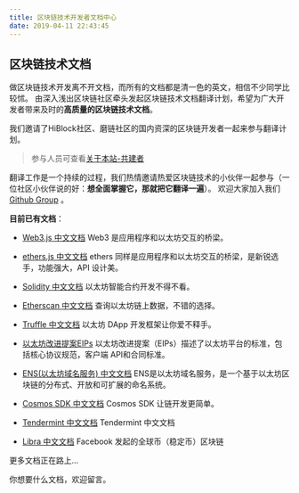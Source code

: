 ```yaml
---
title: 区块链技术开发者文档中心
date: 2019-04-11 22:43:45
---
```


## 区块链技术文档

做区块链技术开发离不开文档，而所有的文档都是清一色的英文，相信不少同学比较怵。
由深入浅出区块链社区牵头发起区块链技术文档翻译计划，希望为广大开发者带来及时的**高质量的区块链技术文档**。

我们邀请了HiBlock社区、磨链社区的国内资深的区块链开发者一起来参与翻译计划。

> 参与人员可查看[关于本站-共建者](https://learnblockchain.cn/about/)

翻译工作是一个持续的过程，我们热情邀请热爱区块链技术的小伙伴一起参与（一位社区小伙伴说的好：**想全面掌握它，那就把它翻译一遍**）。
欢迎大家加入我们 [Github Group](https://github.com/lbc-team) 。

**目前已有文档**：

  * [Web3.js 中文文档](https://learnblockchain.cn/docs/web3js-0.2x/)
    Web3 是应用程序和以太坊交互的桥梁。

  * [ethers.js 中文文档](https://learnblockchain.cn/docs/ethers.js/)
    ethers 同样是应用程序和以太坊交互的桥梁，是新锐选手，功能强大，API 设计美。

  * [Solidity 中文文档](https://learnblockchain.cn/docs/solidity/)
    以太坊智能合约开发不得不看。

  * [Etherscan 中文文档](https://learnblockchain.cn/docs/etherscan/)
    查询以太坊链上数据，不错的选择。

  * [Truffle 中文文档](https://learnblockchain.cn/docs/truffle/)
    以太坊 DApp 开发框架让你爱不释手。

  * [以太坊改进提案EIPs](https://learnblockchain.cn/docs/eips/)
     以太坊改进提案（EIPs）描述了以太坊平台的标准，包括核心协议规范，客户端 API和合同标准。

  * [ENS(以太坊域名服务) 中文文档](https://learnblockchain.cn/docs/ens/)
     ENS是以太坊域名服务，是一个基于以太坊区块链的分布式、开放和可扩展的命名系统。

  * [Cosmos SDK 中文文档](https://learnblockchain.cn/docs/cosmos/)
   Cosmos SDK 让链开发更简单。

  * [Tendermint 中文文档](https://learnblockchain.cn/docs/tendermint/)
   Tendermint 中文文档

  * [Libra 中文文档](https://learnblockchain.cn/docs/libra/docs/welcome-to-libra/)
   Facebook 发起的全球币（稳定币）区块链

更多文档正在路上...

你想要什么文档，欢迎留言。



